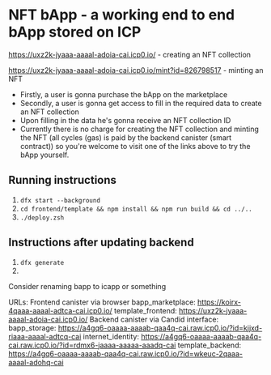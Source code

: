 # NFT bApp - a working end to end bApp stored on ICP

https://uxz2k-jyaaa-aaaal-adoia-cai.icp0.io/ - creating an NFT collection

https://uxz2k-jyaaa-aaaal-adoia-cai.icp0.io/mint?id=826798517 - minting an NFT

* Firstly, a user is gonna purchase the bApp on the marketplace
* Secondly, a user is gonna get access to fill in the required data to create an NFT collection
* Upon filling in the data he's gonna receive an NFT collection ID
* Currently there is no charge for creating the NFT collection and minting the NFT (all cycles (gas) is paid by the backend canister (smart contract)) so you're welcome to visit one of the links above to try the bApp yourself.

## Running instructions
1. `dfx start --background`
2. `cd frontend/template && npm install && npm run build && cd ../..`
3. `./deploy.zsh`

## Instructions after updating backend
1. `dfx generate`
2. 

Consider renaming bapp to icapp or something


URLs:
  Frontend canister via browser
    bapp_marketplace: https://koirx-4qaaa-aaaal-adtca-cai.icp0.io/
    template_frontend: https://uxz2k-jyaaa-aaaal-adoia-cai.icp0.io/
  Backend canister via Candid interface:
    bapp_storage: https://a4gq6-oaaaa-aaaab-qaa4q-cai.raw.icp0.io/?id=kjjxd-riaaa-aaaal-adtcq-cai
    internet_identity: https://a4gq6-oaaaa-aaaab-qaa4q-cai.raw.icp0.io/?id=rdmx6-jaaaa-aaaaa-aaadq-cai
    template_backend: https://a4gq6-oaaaa-aaaab-qaa4q-cai.raw.icp0.io/?id=wkeuc-2qaaa-aaaal-adohq-cai